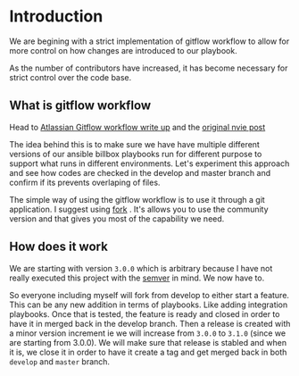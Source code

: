 # Introduction

We are begining with a strict implementation of gitflow workflow to allow for more control on how changes are introduced to our playbook.

As the number of contributors have increased, it has become necessary for strict control over the code base. 


## What is gitflow workflow

Head to [Atlassian Gitflow workflow write up](https://www.atlassian.com/git/tutorials/comparing-workflows/gitflow-workflow) and the [original nvie post](https://nvie.com/posts/a-successful-git-branching-model/)


The idea behind this is to make sure we have have multiple different versions of our ansible billbox playbooks run for different purpose to support what runs in different environments. Let's experiment this approach and see how codes are checked in the develop and master branch and confirm if its prevents overlaping of files.

The simple way of using the gitflow workflow is to use it through a git application. I suggest using [fork](https://git-fork.com/) . It's allows you to use the community version and that gives you most of the capability we need.

## How does it work

We are starting with version `3.0.0` which is arbitrary because I have not really executed this project with the [semver](https://semver.org/) in mind. We now have to.


So everyone including myself will fork from develop to either start  a feature. This can be any new addition in terms of playbooks. Like adding integration playbooks. Once that is tested, the feature is ready and closed in order to have it in merged back in the develop branch. Then a release is created with a minor version increment ie we will increase from `3.0.0` to `3.1.0` (since we are starting from 3.0.0). We will make sure that release is stabled and when it is, we close it in order to have it create a tag and get merged back in both `develop` and `master` branch.


